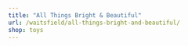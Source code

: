```yaml
---
title: "All Things Bright & Beautiful"
url: /waitsfield/all-things-bright-and-beautiful/
shop: toys
---
```

